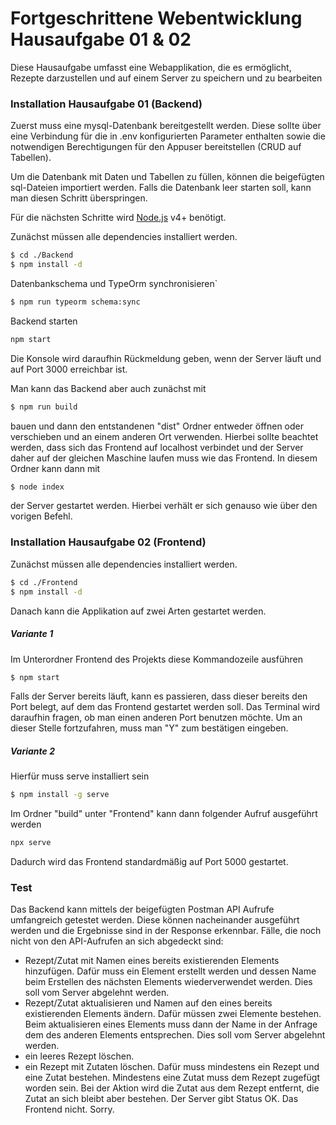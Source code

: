 # Fortgeschrittene Webentwicklung Hausaufgabe 01 & 02

Diese Hausaufgabe umfasst eine Webapplikation, die es ermöglicht, Rezepte darzustellen und auf einem Server zu speichern und zu bearbeiten

### Installation Hausaufgabe 01 (Backend)
Zuerst muss eine mysql-Datenbank bereitgestellt werden. Diese sollte über eine Verbindung für die in .env konfigurierten Parameter enthalten sowie die notwendigen Berechtigungen für den Appuser bereitstellen (CRUD auf Tabellen).

Um die Datenbank mit Daten und Tabellen zu füllen, können die beigefügten sql-Dateien importiert werden. Falls die Datenbank leer starten soll, kann man diesen Schritt überspringen. 

Für die nächsten Schritte wird [Node.js](https://nodejs.org/) v4+ benötigt.

Zunächst müssen alle dependencies installiert werden.

```sh
$ cd ./Backend
$ npm install -d
```

Datenbankschema und TypeOrm synchronisieren`
```sh
$ npm run typeorm schema:sync
```

Backend starten

```sh
npm start
```

Die Konsole wird daraufhin Rückmeldung geben, wenn der Server läuft und auf Port 3000 erreichbar ist.

Man kann das Backend aber auch zunächst mit 
```sh
$ npm run build
```
bauen und dann den entstandenen "dist" Ordner entweder öffnen oder verschieben und an einem anderen Ort verwenden. Hierbei sollte beachtet werden, dass sich das Frontend auf localhost verbindet und der Server daher auf der gleichen Maschine laufen muss wie das Frontend.
In diesem Ordner kann dann mit 
```sh
$ node index
```
der Server gestartet werden. Hierbei verhält er sich genauso wie über den vorigen Befehl.

### Installation Hausaufgabe 02 (Frontend)
Zunächst müssen alle dependencies installiert werden.

```sh
$ cd ./Frontend
$ npm install -d
```

Danach kann die Applikation auf zwei Arten gestartet werden.
##### Variante 1
Im Unterordner Frontend des Projekts diese Kommandozeile ausführen 
```sh
$ npm start
```

Falls der Server bereits läuft, kann es passieren, dass dieser bereits den Port belegt, auf dem das Frontend gestartet werden soll. Das Terminal wird daraufhin fragen, ob man einen anderen Port benutzen möchte. Um an dieser Stelle fortzufahren, muss man "Y" zum bestätigen eingeben.

##### Variante 2
Hierfür muss serve installiert sein
```sh
$ npm install -g serve
```
Im Ordner "build" unter "Frontend" kann dann folgender Aufruf ausgeführt werden
```sh
npx serve
```
Dadurch wird das Frontend standardmäßig auf Port 5000 gestartet.

### Test
Das Backend kann mittels der beigefügten Postman API Aufrufe umfangreich getestet werden. Diese können nacheinander ausgeführt werden und die Ergebnisse sind in der Response erkennbar.
Fälle, die noch nicht von den API-Aufrufen an sich abgedeckt sind:
- Rezept/Zutat mit Namen eines bereits existierenden Elements hinzufügen. Dafür muss ein Element erstellt werden und dessen Name beim Erstellen des nächsten Elements wiederverwendet werden. Dies soll vom Server abgelehnt werden. 
- Rezept/Zutat aktualisieren und Namen auf den eines bereits existierenden Elements ändern. Dafür müssen zwei Elemente bestehen. Beim aktualisieren eines Elements muss dann der Name in der Anfrage dem des anderen Elements entsprechen. Dies soll vom Server abgelehnt werden. 
- ein leeres Rezept löschen.
- ein Rezept mit Zutaten löschen. Dafür muss mindestens ein Rezept und eine Zutat bestehen. Mindestens eine Zutat muss dem Rezept zugefügt worden sein. Bei der Aktion wird die Zutat aus dem Rezept entfernt, die Zutat an sich bleibt aber bestehen. Der Server gibt Status OK.
Das Frontend nicht. Sorry.